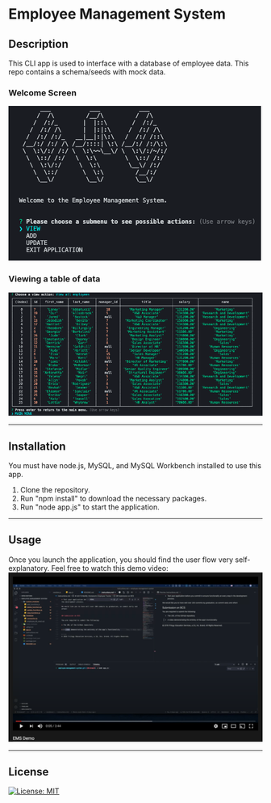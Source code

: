 # Employee Management System

## Description

This CLI app is used to interface with a database of employee data. This repo contains a schema/seeds with mock data.

### Welcome Screen

![Welcome screen](./assets/welcome_screen.png)

### Viewing a table of data

![VIew](./assets/example_view.png)

---

## Installation

You must have node.js, MySQL, and MySQL Workbench installed to use this app.

1. Clone the repository.
2. Run "npm install" to download the necessary packages.
3. Run "node app.js" to start the application.

---

## Usage

Once you launch the application, you should find the user flow very self-explanatory.
Feel free to watch this demo video:
[![Click to be redirected to YouTube](./assets/video_thumb.png)](http://www.youtube.com/watch?v=GvyuNhXbYDU "App Demo Thumbnail")

---

## License

[![License: MIT](https://img.shields.io/badge/License-MIT-yellow.svg)](https://opensource.org/licenses/MIT)
